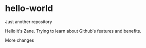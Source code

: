# hello-world
Just another repository

Hello it's Zane. Trying to learn about Github's features and benefits.

More changes
